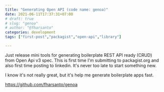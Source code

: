 ```yaml
---
title: "Generating Open API (code name: genoa)"
date: 2021-06-11T17:37:31+07:00
# draft: true
# slug: "genoa"
# author: "@fharsanto"
categories: development
tags: ["first-post","packagist","open-api","library"]

---
```


Just release mini tools for generating boilerplate REST API ready (CRUD) from Open Api v3 spec. This is first time I'm submitting to packagist.org and also first time posting to linkedin. It's never too late to start something new.

I know it's not really great, but it's help me generate boilerplate apps fast.

https://github.com/fharsanto/genoa